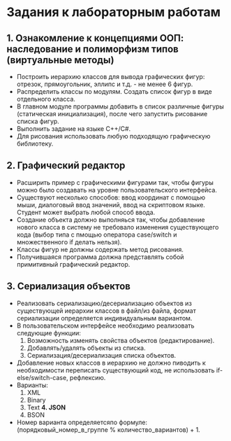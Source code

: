 ﻿# Задания к лабораторным работам

## 1. Ознакомление к концепциями ООП: наследование и полиморфизм типов (виртуальные методы)

* Построить иерархию классов для вывода графических фигур: отрезок, прямоугольник, эллипс и т.д. - не менее 6 фигур.
* Распределить классы по модулям. Создать список фигур  в виде отдельного класса.
* В главном модуле программы добавить в список различные фигуры (статическая инициализация), после чего запустить рисование списка фигур.
* Выполнить задание на языке C++/C#.
* Для рисования использовать любую подходящую графическую библиотеку.

## 2. Графический редактор

* Расширить пример с графическими фигурами так, чтобы фигуры можно было создавать на уровне пользовательского интерфейса.
* Существуют несколько способов: ввод координат с помощью мыши, диалоговый ввод значений, ввод на скриптовом языке. Студент может выбрать любой способ ввода.
* Создание объекта должно выполняься так, чтобы добавление нового класса в систему не требовало изменения существующего кода (выбор типа с пмощью оператора case/switch и множественного if делать нельзя).
* Классы фигур не должны содержать метод рисования.
* Получившаяся программа должна представлять собой примитивный графический редактор.

## 3. Сериализация объектов

* Реализовать сериализацию/десериализацию объектов из существующей иерархии классов в файл/из файла, формат сериализации определяется индивидуальным вариантом.
* В пользовательском интерфейсе необходимо реализовать следующие функции:
  1. Возможность изменять свойства объектов (редактирование).
  2. Добавлять/удалять объекты из списка.
  3. Сериализация/десериализация списка объектов.
* Добавление новых классов в иерархию не должно пиводить к необходимости переписать существующий код, не использовать if-else/switch-case, рефлексию.
* Варианты:
  1. XML
  2. Binary
  3. Text
  __4. JSON__
  5. BSON
* Номер варианта определяетсяпо формуле: (порядковый_номер_в_группе % количество_вариантов) + 1.

